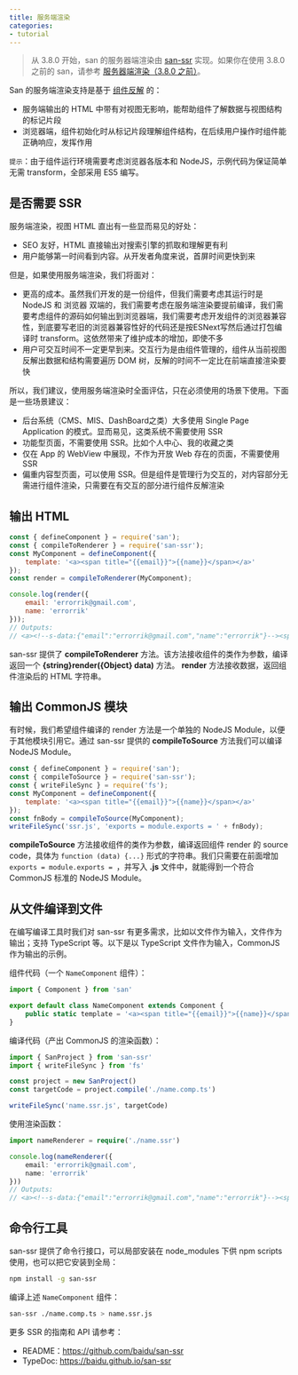 ```yaml
---
title: 服务端渲染
categories:
- tutorial
---
```


> 从 3.8.0 开始，san 的服务器端渲染由 [san-ssr][san-ssr] 实现。如果你在使用 3.8.0 之前的 san，请参考 [服务器端渲染（3.8.0 之前）](../ssr-before-3.8/)。

San 的服务端渲染支持是基于 [组件反解](../reverse/) 的：

- 服务端输出的 HTML 中带有对视图无影响，能帮助组件了解数据与视图结构的标记片段
- 浏览器端，组件初始化时从标记片段理解组件结构，在后续用户操作时组件能正确响应，发挥作用

`提示`：由于组件运行环境需要考虑浏览器各版本和 NodeJS，示例代码为保证简单无需 transform，全部采用 ES5 编写。

是否需要 SSR
----

服务端渲染，视图 HTML 直出有一些显而易见的好处：

- SEO 友好，HTML 直接输出对搜索引擎的抓取和理解更有利
- 用户能够第一时间看到内容。从开发者角度来说，首屏时间更快到来

但是，如果使用服务端渲染，我们将面对：

- 更高的成本。虽然我们开发的是一份组件，但我们需要考虑其运行时是 NodeJS 和 浏览器 双端的，我们需要考虑在服务端渲染要提前编译，我们需要考虑组件的源码如何输出到浏览器端，我们需要考虑开发组件的浏览器兼容性，到底要写老旧的浏览器兼容性好的代码还是按ESNext写然后通过打包编译时 transform。这依然带来了维护成本的增加，即使不多
- 用户可交互时间不一定更早到来。交互行为是由组件管理的，组件从当前视图反解出数据和结构需要遍历 DOM 树，反解的时间不一定比在前端直接渲染要快

所以，我们建议，使用服务端渲染时全面评估，只在必须使用的场景下使用。下面是一些场景建议：

- 后台系统（CMS、MIS、DashBoard之类）大多使用 Single Page Application 的模式。显而易见，这类系统不需要使用 SSR
- 功能型页面，不需要使用 SSR。比如个人中心、我的收藏之类
- 仅在 App 的 WebView 中展现，不作为开放 Web 存在的页面，不需要使用 SSR
- 偏重内容型页面，可以使用 SSR。但是组件是管理行为交互的，对内容部分无需进行组件渲染，只需要在有交互的部分进行组件反解渲染


输出 HTML
----

```javascript
const { defineComponent } = require('san');
const { compileToRenderer } = require('san-ssr');
const MyComponent = defineComponent({
    template: '<a><span title="{{email}}">{{name}}</span></a>'
});
const render = compileToRenderer(MyComponent);

console.log(render({
    email: 'errorrik@gmail.com',
    name: 'errorrik'
}));
// Outputs:
// <a><!--s-data:{"email":"errorrik@gmail.com","name":"errorrik"}--><span title="errorrik@gmail.com">errorrik</span></a>
```

san-ssr 提供了 **compileToRenderer** 方法。该方法接收组件的类作为参数，编译返回一个 **{string}render({Object} data)** 方法。 **render** 方法接收数据，返回组件渲染后的 HTML 字符串。


输出 CommonJS 模块
----

有时候，我们希望组件编译的 render 方法是一个单独的 NodeJS Module，以便于其他模块引用它。通过 san-ssr 提供的 **compileToSource** 方法我们可以编译 NodeJS Module。

```javascript
const { defineComponent } = require('san');
const { compileToSource } = require('san-ssr');
const { writeFileSync } = require('fs');
const MyComponent = defineComponent({
    template: '<a><span title="{{email}}">{{name}}</span></a>'
});
const fnBody = compileToSource(MyComponent);
writeFileSync('ssr.js', 'exports = module.exports = ' + fnBody);
```

**compileToSource** 方法接收组件的类作为参数，编译返回组件 render 的 source code，具体为 `function (data) {...}` 形式的字符串。我们只需要在前面增加 `exports = module.exports = `，并写入 **.js** 文件中，就能得到一个符合 CommonJS 标准的 NodeJS Module。


从文件编译到文件
----

在编写编译工具时我们对 san-ssr 有更多需求，比如以文件作为输入，文件作为输出；支持 TypeScript 等。以下是以 TypeScript 文件作为输入，CommonJS 作为输出的示例。

组件代码（一个 `NameComponent` 组件）：

```typescript
import { Component } from 'san'

export default class NameComponent extends Component {
    public static template = '<a><span title="{{email}}">{{name}}</span></a>'
}
```

编译代码（产出 CommonJS 的渲染函数）：

```typescript
import { SanProject } from 'san-ssr'
import { writeFileSync } from 'fs'

const project = new SanProject()
const targetCode = project.compile('./name.comp.ts')

writeFileSync('name.ssr.js', targetCode)
```

使用渲染函数：

```typescript
import nameRenderer = require('./name.ssr')

console.log(nameRenderer({
    email: 'errorrik@gmail.com',
    name: 'errorrik'
}))
// Outputs:
// <a><!--s-data:{"email":"errorrik@gmail.com","name":"errorrik"}--><span title="errorrik@gmail.com">errorrik</span></a>
```

命令行工具
----

san-ssr 提供了命令行接口，可以局部安装在 node_modules 下供 npm scripts 使用，也可以把它安装到全局：

```bash
npm install -g san-ssr
```

编译上述 `NameComponent` 组件：

```bash
san-ssr ./name.comp.ts > name.ssr.js
```

更多 SSR 的指南和 API 请参考：

* README：https://github.com/baidu/san-ssr
* TypeDoc: https://baidu.github.io/san-ssr

[san-ssr]: https://github.com/baidu/san-ssr
